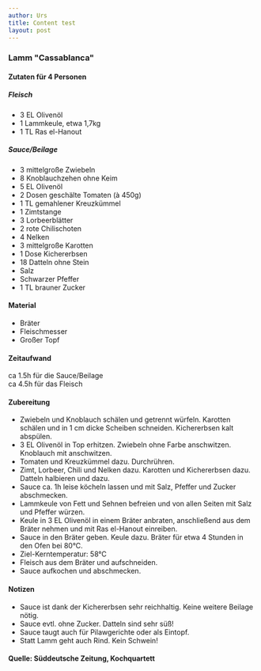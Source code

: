 ```yaml
---
author: Urs
title: Content test
layout: post
---
```

### Lamm "Cassablanca"

#### Zutaten für 4 Personen
##### Fleisch
 * 3 EL Olivenöl
 * 1 Lammkeule, etwa 1,7kg
 * 1 TL Ras el-Hanout
##### Sauce/Beilage
 * 3 mittelgroße Zwiebeln
 * 8 Knoblauchzehen ohne Keim
 * 5 EL Olivenöl
 * 2 Dosen geschälte Tomaten (à 450g)
 * 1 TL gemahlener Kreuzkümmel
 * 1 Zimtstange
 * 3 Lorbeerblätter
 * 2 rote Chilischoten
 * 4 Nelken
 * 3 mittelgroße Karotten
 * 1 Dose Kichererbsen
 * 18 Datteln ohne Stein
 * Salz
 * Schwarzer Pfeffer
 * 1 TL brauner Zucker

#### Material
 * Bräter
 * Fleischmesser
 * Großer Topf

#### Zeitaufwand
ca 1.5h für die Sauce/Beilage  
ca 4.5h für das Fleisch

#### Zubereitung
  * Zwiebeln und Knoblauch schälen und getrennt würfeln. Karotten schälen und in 1 cm dicke Scheiben schneiden. Kichererbsen kalt abspülen.
  * 3 EL Olivenöl in Top erhitzen. Zwiebeln ohne Farbe anschwitzen. Knoblauch mit anschwitzen.
  * Tomaten und Kreuzkümmel dazu. Durchrühren.
  * Zimt, Lorbeer, Chili und Nelken dazu. Karotten und Kichererbsen dazu. Datteln halbieren und dazu.
  * Sauce ca. 1h leise köcheln lassen und mit Salz, Pfeffer und Zucker abschmecken.
  * Lammkeule von Fett und Sehnen befreien und von allen Seiten mit Salz und Pfeffer würzen.
  * Keule in 3 EL Olivenöl in einem Bräter anbraten, anschließend aus dem Bräter nehmen und mit Ras el-Hanout einreiben.
  * Sauce in den Bräter geben. Keule dazu. Bräter für etwa 4 Stunden in den Ofen bei 80°C.
  * Ziel-Kerntemperatur: 58°C
  * Fleisch aus dem Bräter und aufschneiden.
  * Sauce aufkochen und abschmecken.
  
 #### Notizen
  * Sauce ist dank der Kichererbsen sehr reichhaltig. Keine weitere Beilage nötig.
  * Sauce evtl. ohne Zucker. Datteln sind sehr süß!
  * Sauce taugt auch für Pilawgerichte oder als Eintopf.
  * Statt Lamm geht auch Rind. Kein Schwein!
  
#### Quelle: Süddeutsche Zeitung, Kochquartett
